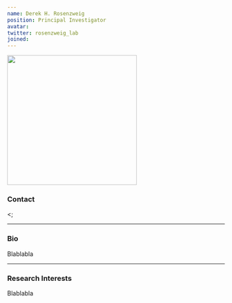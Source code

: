 ```yaml
---
name: Derek H. Rosenzweig
position: Principal Investigator
avatar:
twitter: rosenzweig_lab
joined:
---
```


<img width="300" src="{{site.baseurl}}/images/people/{{page.avatar}}" data-action="zoom">

### Contact

<<a href="https://twitter.com/rosenzweig_lab"><i class="fa fa-twitter"></i></a>;
<a href="mailto:derek.rosenzweig@mcgill.ca"><i class="fa fa-envelope-o"></i></a>
<a href="https://www.linkedin.com/in/derekrosenzweigphd/"><i class="fab fa-linked-in"></i></a>
<a href="https://scholar.google.com/citations?hl=en&user=jUzBxPMAAAAJ"><i class="ai ai-google-scholar-square ai-3x"></i></a>

<hr>

### Bio

Blablabla



<hr>

### Research Interests

Blablabla
